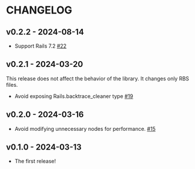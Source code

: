 # CHANGELOG

## v0.2.2 - 2024-08-14

* Support Rails 7.2 [#22](https://github.com/pocke/activerecord-originator/pull/22)

## v0.2.1 - 2024-03-20

This release does not affect the behavior of the library. It changes only RBS files.

* Avoid exposing Rails.backtrace_cleaner type [#19](https://github.com/pocke/activerecord-originator/pull/19)

## v0.2.0 - 2024-03-16

* Avoid modifying unnecessary nodes for performance. [#15](https://github.com/pocke/activerecord-originator/pull/15)

## v0.1.0 - 2024-03-13

* The first release!
